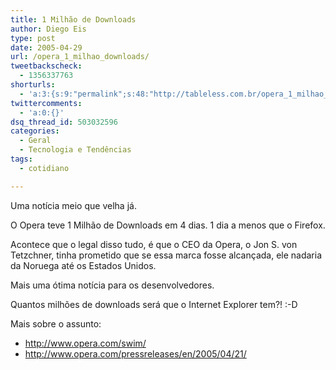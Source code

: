 ```yaml
---
title: 1 Milhão de Downloads
author: Diego Eis
type: post
date: 2005-04-29
url: /opera_1_milhao_downloads/
tweetbackscheck:
  - 1356337763
shorturls:
  - 'a:3:{s:9:"permalink";s:48:"http://tableless.com.br/opera_1_milhao_downloads";s:7:"tinyurl";s:26:"http://tinyurl.com/3haqoef";s:4:"isgd";s:19:"http://is.gd/OFMJYn";}'
twittercomments:
  - 'a:0:{}'
dsq_thread_id: 503032596
categories:
  - Geral
  - Tecnologia e Tendências
tags:
  - cotidiano

---
```

Uma notícia meio que velha já.
              
O Opera teve 1 Milhão de Downloads em 4 dias. 1 dia a menos que o Firefox.
              
Acontece que o legal disso tudo, é que o CEO da Opera, o Jon S. von Tetzchner, tinha prometido que se essa marca fosse alcançada, ele nadaria da Noruega até os Estados Unidos. 

Mais uma ótima notícia para os desenvolvedores.
              
<alfinetada>Quantos milhões de downloads será que o Internet Explorer tem?! :-D</alfinetada> 

Mais sobre o assunto: 

  * <http://www.opera.com/swim/>
  * <http://www.opera.com/pressreleases/en/2005/04/21/>
